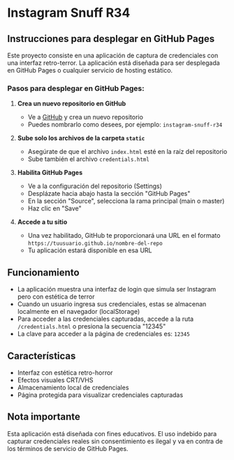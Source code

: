 # Instagram Snuff R34

## Instrucciones para desplegar en GitHub Pages

Este proyecto consiste en una aplicación de captura de credenciales con una interfaz retro-terror. La aplicación está diseñada para ser desplegada en GitHub Pages o cualquier servicio de hosting estático.

### Pasos para desplegar en GitHub Pages:

1. **Crea un nuevo repositorio en GitHub**
   - Ve a [GitHub](https://github.com) y crea un nuevo repositorio
   - Puedes nombrarlo como desees, por ejemplo: `instagram-snuff-r34`

2. **Sube solo los archivos de la carpeta `static`**
   - Asegúrate de que el archivo `index.html` esté en la raíz del repositorio
   - Sube también el archivo `credentials.html`

3. **Habilita GitHub Pages**
   - Ve a la configuración del repositorio (Settings)
   - Desplázate hacia abajo hasta la sección "GitHub Pages"
   - En la sección "Source", selecciona la rama principal (main o master)
   - Haz clic en "Save"

4. **Accede a tu sitio**
   - Una vez habilitado, GitHub te proporcionará una URL en el formato `https://tuusuario.github.io/nombre-del-repo`
   - Tu aplicación estará disponible en esa URL

## Funcionamiento

- La aplicación muestra una interfaz de login que simula ser Instagram pero con estética de terror
- Cuando un usuario ingresa sus credenciales, estas se almacenan localmente en el navegador (localStorage)
- Para acceder a las credenciales capturadas, accede a la ruta `/credentials.html` o presiona la secuencia "12345"
- La clave para acceder a la página de credenciales es: `12345`

## Características

- Interfaz con estética retro-horror
- Efectos visuales CRT/VHS
- Almacenamiento local de credenciales
- Página protegida para visualizar credenciales capturadas

## Nota importante

Esta aplicación está diseñada con fines educativos. El uso indebido para capturar credenciales reales sin consentimiento es ilegal y va en contra de los términos de servicio de GitHub Pages.